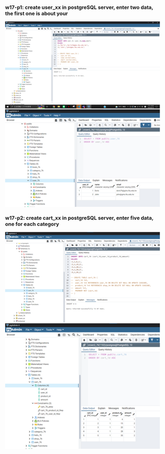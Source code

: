 ### w17-p1: create user_xx in postgreSQL server, enter two data, the first one is about your

![](./p1.png)
![](./p1-1.png)

### w17-p2: create cart_xx in postgreSQL server, enter five data, one for each category

![](./p2.png)
![](./p2-1.png)
